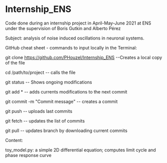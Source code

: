 # Internship_ENS

Code done during an internship project in April-May-June 2021 at ENS under the supervision of Boris Gutkin and Alberto Pérez

Subject: analysis of noise induced oscillations in neuronal systems.

GitHub cheat sheet - commands to input locally in the Terminal:

git clone https://github.com/PHouzel/Internship_ENS --Creates a local copy of the file

cd /path/to/project  -- calls the file

git status   -- Shows ongoing modifications

git add *    -- adds currents modifications to the next commit

git commit -m "Commit message"    -- creates a commit

git push     -- uploads last commits

git fetch    -- updates the list of commits

git pull     -- updates branch by downloading current commits

Content:

toy_model.py: a simple 2D differential equation; computes limit cycle and phase response curve
